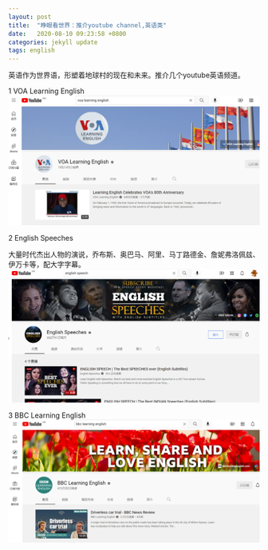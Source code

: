 ```yaml
---
layout: post
title:  "睁眼看世界：推介youtube channel,英语类"
date:   2020-08-10 09:23:58 +0800
categories: jekyll update
tags: english
---
```

英语作为世界语，形塑着地球村的现在和未来。推介几个youtube英语频道。

1 VOA Learning English
![Voa](/images/voa.png)


2 English Speeches

大量时代杰出人物的演说，乔布斯、奥巴马、阿里、马丁路德金、詹妮弗洛佩兹、伊万卡等，配大字字幕。
![English Speech](/images/english-speech.png)


3 BBC Learning English
![Bbc English](/images/bbc-english.png)
